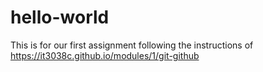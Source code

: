 # hello-world
This is for our first assignment following the instructions of https://it3038c.github.io/modules/1/git-github
